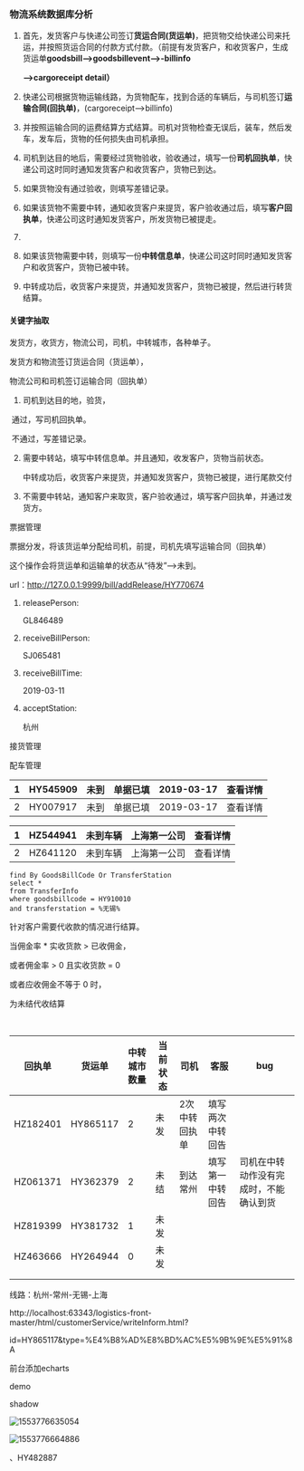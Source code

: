### 物流系统数据库分析

1. 首先，发货客户与快递公司签订**货运合同(货运单)**，把货物交给快递公司来托运，并按照货运合同的付款方式付款。（前提有发货客户，和收货客户，生成 货运单**goodsbill-->goodsbillevent-->-billinfo**

   **-->cargoreceipt detail）**

2. 快递公司根据货物运输线路，为货物配车，找到合适的车辆后，与司机签订**运输合同(回执单)**，(cargoreceipt-->billinfo)

3. 并按照运输合同的运费结算方式结算。司机对货物检查无误后，装车，然后发车，发车后，货物的任何损失由司机承担。

4. 司机到达目的地后，需要经过货物验收，验收通过，填写一份**司机回执单**，快递公司这时同时通知发货客户和收货客户，货物已到达。

5. 如果货物没有通过验收，则填写差错记录。

   

6. 如果该货物不需要中转，通知收货客户来提货，客户验收通过后，填写**客户回执单**，快递公司这时通知发货客户，所发货物已被提走。

7. 

8. 如果该货物需要中转，则填写一份**中转信息单**，快递公司这时同时通知发货客户和收货客户，货物已被中转。

9. 中转成功后，收货客户来提货，并通知发货客户，货物已被提，然后进行转货结算。

#### 关键字抽取 

发货方，收货方，物流公司，司机，中转城市，各种单子。

发货方和物流签订货运合同（货运单），

物流公司和司机签订运输合同（回执单）

1. 司机到达目的地，验货，

​	通过，写司机回执单。

​	不通过，写差错记录。

2. 需要中转站，填写中转信息单。并且通知，收发客户，货物当前状态。

      中转成功后，收货客户来提货，并通知发货客户，货物已被提，进行尾款交付

3. 不需要中转站，通知客户来取货，客户验收通过，填写客户回执单，并通过发货方。

票据管理

票据分发，将该货运单分配给司机，前提，司机先填写运输合同（回执单）

这个操作会将货运单和运输单的状态从“待发”-->未到。

url：http://127.0.0.1:9999/bill/addRelease/HY770674

1. releasePerson: 

   

   GL846489

2. receiveBillPerson: 

   

   SJ065481

3. receiveBillTime: 

   

   2019-03-11

4. acceptStation: 

   

   杭州



接货管理

配车管理

| 1    | HY545909 | 未到 | 单据已填 | 2019-03-17 | 查看详情 |
| ---- | -------- | ---- | -------- | ---------- | -------- |
| 2    | HY007917 | 未到 | 单据已填 | 2019-03-17 | 查看详情 |

| 1    | HZ544941 | 未到车辆 | 上海第一公司 | 查看详情 |
| ---- | -------- | -------- | ------------ | -------- |
| 2    | HZ641120 | 未到车辆 | 上海第一公司 | 查看详情 |

```mysql
find By GoodsBillCode Or TransferStation  
select *
from TransferInfo
where goodsbillcode = HY910010
and transferstation = %无锡%
```

针对客户需要代收款的情况进行结算。

当佣金率 \* 实收货款 > 已收佣金，

或者佣金率 > 0 且实收货款 = 0

或者应收佣金不等于 0 时，

为未结代收结算



​			

| 回执单   | 货运单   | 中转城市数量 | 当前状态 | 司机          | 客服             | bug                                    |
| -------- | -------- | ------------ | -------- | ------------- | ---------------- | -------------------------------------- |
| HZ182401 | HY865117 | 2            | 未发     | 2次中转回执单 | 填写两次中转回告 |                                        |
| HZ061371 | HY362379 | 2            | 未结     | 到达常州      | 填写第一中转回告 | 司机在中转动作没有完成时，不能确认到货 |
| HZ819399 | HY381732 | 1            | 未发     |               |                  |                                        |
| HZ463666 | HY264944 | 0            | 未发     |               |                  |                                        |
|          |          |              |          |               |                  |                                        |
|          |          |              |          |               |                  |                                        |

线路：杭州-常州-无锡-上海

http://localhost:63343/logistics-front-master/html/customerService/writeInform.html?

id=HY865117&type=%E4%B8%AD%E8%BD%AC%E5%9B%9E%E5%91%8A

前台添加echarts

demo

shadow

![1553776635054](C:\Users\Administrator\AppData\Roaming\Typora\typora-user-images\1553776635054.png)



![1553776664886](C:\Users\Administrator\AppData\Roaming\Typora\typora-user-images\1553776664886.png)



、HY482887